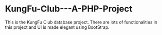 # KungFu-Club---A-PHP-Project
This is the KungFu Club database project. There are lots of functionalities in this project and UI is made elegant using BootStrap.
